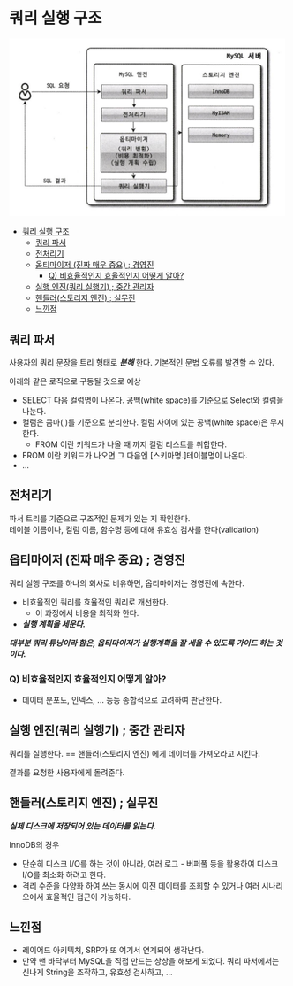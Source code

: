 # 쿼리 실행 구조

<img src="https://github.com/yomni/TIL/blob/main/images/DB/MySQL/2_쿼리실행구조/1.png" style="width: 500px" />

<!-- TOC -->
* [쿼리 실행 구조](#쿼리-실행-구조)
  * [쿼리 파서](#쿼리-파서)
  * [전처리기](#전처리기)
  * [옵티마이저 (진짜 매우 중요) ; 경영진](#옵티마이저-진짜-매우-중요--경영진)
    * [Q) 비효율적인지 효율적인지 어떻게 알아?](#q-비효율적인지-효율적인지-어떻게-알아)
  * [실행 엔진(쿼리 실행기) ; 중간 관리자](#실행-엔진쿼리-실행기--중간-관리자)
  * [핸들러(스토리지 엔진) ; 실무진](#핸들러스토리지-엔진--실무진)
  * [느낀점](#느낀점)
<!-- TOC -->

## 쿼리 파서
사용자의 쿼리 문장을 트리 형태로 **_분해_** 한다. 기본적인 문법 오류를 발견할 수 있다.

아래와 같은 로직으로 구동될 것으로 예상
- SELECT 다음 컬럼명이 나온다. 공백(white space)를 기준으로 Select와 컬럼을 나눈다. 
- 컬럼은 콤마(,)를 기준으로 분리한다. 컬럼 사이에 있는 공백(white space)은 무시한다.
  - FROM 이란 키워드가 나올 때 까지 컬럼 리스트를 취합한다.
- FROM 이란 키워드가 나오면 그 다음엔 [스키마명.]테이블명이 나온다.
- ...

## 전처리기
파서 트리를 기준으로 구조적인 문제가 있는 지 확인한다.  
테이블 이름이나, 컬럼 이름, 함수명 등에 대해 유효성 검사를 한다(validation)

## 옵티마이저 (진짜 매우 중요) ; 경영진
쿼리 실행 구조를 하나의 회사로 비유하면, 옵티마이저는 경영진에 속한다.

- 비효율적인 쿼리를 효율적인 쿼리로 개선한다.
  - 이 과정에서 비용을 최적화 한다.
- **_실행 계획을 세운다._** 

**_대부분 쿼리 튜닝이라 함은, 옵티마이저가 실행계획을 잘 세울 수 있도록 가이드 하는 것이다._**  

### Q) 비효율적인지 효율적인지 어떻게 알아?
- 데이터 분포도, 인덱스, ... 등등 종합적으로 고려하여 판단한다.

## 실행 엔진(쿼리 실행기) ; 중간 관리자
쿼리를 실행한다. == 핸들러(스토리지 엔진) 에게 데이터를 가져오라고 시킨다.

결과를 요청한 사용자에게 돌려준다.

## 핸들러(스토리지 엔진) ; 실무진
**_실제 디스크에 저장되어 있는 데이터를 읽는다._**    

InnoDB의 경우 
- 단순히 디스크 I/O를 하는 것이 아니라, 여러 로그 - 버퍼풀 등을 활용하여 디스크 I/O를 최소화 하려고 한다.
- 격리 수준을 다양화 하여 쓰는 동시에 이전 데이터를 조회할 수 있거나 여러 시나리오에서 효율적인 접근이 가능하다.  

## 느낀점
- 레이어드 아키텍처, SRP가 또 여기서 연계되어 생각난다.
- 만약 맨 바닥부터 MySQL을 직접 만드는 상상을 해보게 되었다. 쿼리 파서에서는 신나게 String을 조작하고, 유효성 검사하고, ...
